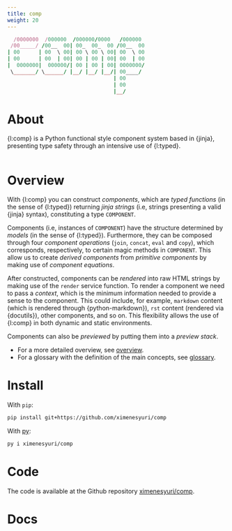 ```yaml
---
title: comp
weight: 20
---
```


```ruby
  /0000000  /000000  /000000/0000   /000000 
 /00_____/ /00__  00| 00_  00_  00 /00__  00
| 00      | 00  \ 00| 00 \ 00 \ 00| 00  \ 00
| 00      | 00  | 00| 00 | 00 | 00| 00  | 00
|  0000000|  000000/| 00 | 00 | 00| 0000000/
 \_______/ \______/ |__/ |__/ |__/| 00____/ 
                                  | 00      
                                  | 00      
                                  |__/   
```

# About

{l:comp} is a Python functional style component system based in {jinja}, presenting type safety through an intensive use of {l:typed}.

```{toc}
```

# Overview

With {l:comp} you can construct _components_, which are _typed functions_ (in the sense of {l:typed}) returning _jinja strings_ (i.e, strings presenting a valid {jinja} syntax),  constituting a type `COMPONENT`. 

Components (i.e, instances of `COMPONENT`) have the structure determined by _models_ (in the sense of {l:typed}). Furthermore, they can be composed through four _component operations_ (`join`, `concat`, `eval` and `copy`), which corresponds, respectively, to certain magic methods in `COMPONENT`. This allow us to create _derived components_ from _primitive components_ by making use of _component equations_.

After constructed, components can be _rendered_ into raw HTML strings by making use of the `render` service function. To render a component we need to pass a _context_, which is the minimum information needed to provide a sense to the component. This could include, for example, `markdown` content (which is rendered through {python-markdown}), `rst` content (rendered via {docutils}), other components, and so on. This flexibility allows the use of {l:comp} in both dynamic and static environments.

Components can also be _previewed_ by putting them into a _preview stack_.

- For a more detailed overview, see [overview](./overview).
- For a glossary with the definition of the main concepts, see [glossary](./glossary).

# Install

With `pip`:
```bash
pip install git+https://github.com/ximenesyuri/comp
```

With [py](https://github.com/ximenesyuri/py):
```bash
py i ximenesyuri/comp
```

# Code

The code is available at the Github repository [ximenesyuri/comp](https://github.com/ximenesyuri/comp).

# Docs

```{toc-dir}
```
